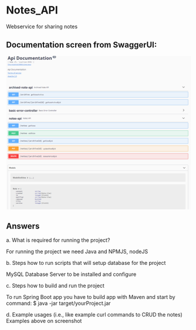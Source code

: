 # Notes_API
Webservice for sharing notes


## Documentation screen from SwaggerUI:

![](docs_swagger_screen.PNG)


## Answers
a.	What is required for running the project?

For running the project we need Java and NPMJS, nodeJS

b.	Steps how to run scripts that will setup database for the project

MySQL Database Server to be installed and configure 

c.	Steps how to build and run the project

To run Spring Boot app you have to build app with Maven and start by command:
$ java -jar target/yourProject.jar

d.	Example usages (i.e., like example curl commands to CRUD the notes)
Examples above on screenshot
